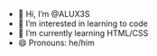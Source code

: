 - 👋 Hi, I’m @ALUX3S
- 👀 I’m interested in learning to code
- 🌱 I’m currently learning HTML/CSS
- 😄 Pronouns: he/him

<!---
ALUX3S/ALUX3S is a ✨ special ✨ repository because its `README.md` (this file) appears on your GitHub profile.
You can click the Preview link to take a look at your changes.
--->
